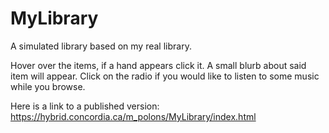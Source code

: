 # MyLibrary
A simulated library based on my real library. 

Hover over the items, if a hand appears click it. A small blurb about said item will appear. 
Click on the radio if you would like to listen to some music while you browse. 


Here is a link to a published version: 
https://hybrid.concordia.ca/m_polons/MyLibrary/index.html
